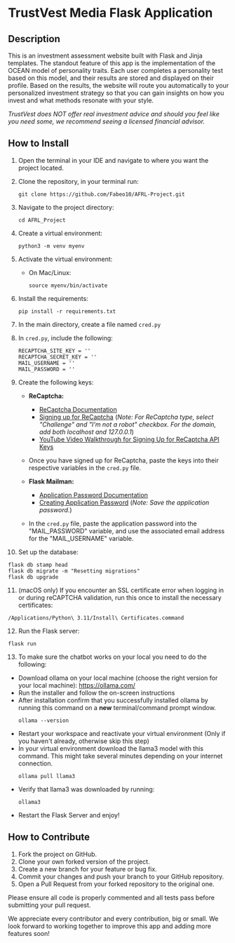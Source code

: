 # TrustVest Media Flask Application

## Description

This is an investment assessment website built with Flask and Jinja templates. The standout feature of this app is the implementation of the OCEAN model of personality traits. Each user completes a personality test based on this model, and their results are stored and displayed on their profile. Based on the results, the website will route you automatically to your personalized investment strategy so that you can gain insights on how you invest and what methods resonate with your style. 

*TrustVest does NOT offer real investment advice and should you feel like you need some, we recommend seeing a licensed financial advisor.*

## How to Install
1. Open the terminal in your IDE and navigate to where you want the project located.

2. Clone the repository, in your terminal run:
   ```
   git clone https://github.com/Fabeo10/AFRL-Project.git
   ```

3. Navigate to the project directory:
   ```
   cd AFRL_Project
   ```

4. Create a virtual environment:
   ```
   python3 -m venv myenv
   ```

5. Activate the virtual environment:
   - On Mac/Linux:
     ```
     source myenv/bin/activate
     ```

6. Install the requirements:
   ```
   pip install -r requirements.txt
   ```

7. In the main directory, create a file named `cred.py`

8. In `cred.py`, include the following:
   ```
   RECAPTCHA_SITE_KEY = ''
   RECAPTCHA_SECRET_KEY = ''
   MAIL_USERNAME = ''
   MAIL_PASSWORD = ''
   ```

9. Create the following keys:
   - **ReCaptcha:**
     - [ReCaptcha Documentation](https://cloud.google.com/security/products/recaptcha)
     - [Signing up for ReCaptcha](https://www.google.com/recaptcha/admin/create) (*Note: For ReCaptcha type, select "Challenge" and "I'm not a robot" checkbox. For the domain, add both localhost and 127.0.0.1*)
     - [YouTube Video Walkthrough for Signing Up for ReCaptcha API Keys](https://www.youtube.com/watch?v=KqDW69BSdEo)
   - Once you have signed up for ReCaptcha, paste the keys into their respective variables in the `cred.py` file.

   - **Flask Mailman:**
     - [Application Password Documentation](https://support.google.com/accounts/answer/185833?hl=en)
     - [Creating Application Password](https://myaccount.google.com/apppasswords) (*Note: Save the application password.*)
   - In the `cred.py` file, paste the application password into the "MAIL_PASSWORD" variable, and use the associated email address for the "MAIL_USERNAME" variable.

10. Set up the database:
   ```
   flask db stamp head
   flask db migrate -m "Resetting migrations"
   flask db upgrade
   ```

11. (macOS only) If you encounter an SSL certificate error when logging in or during reCAPTCHA validation, run this once to install the necessary certificates:

   ```
   /Applications/Python\ 3.11/Install\ Certificates.command

   ```

12. Run the Flask server:
   ```
   flask run
   ```

13. To make sure the chatbot works on your local you need to do the following:
   - Download ollama on your local machine (choose the right version for your local machine): https://ollama.com/ 
   - Run the installer and follow the on-screen instructions
   - After installation confirm that you successfully installed ollama by running this command on a **new** terminal/command prompt window.
        ```
        ollama --version
        ```
   - Restart your workspace and reactivate your virtual environment (Only if you haven't already, otherwise skip this step)
   - In your virtual environment download the llama3 model with this command. This might take several minutes depending on your internet connection.
        ```
        ollama pull llama3
        ```
   - Verify that llama3 was downloaded by running:
        ```
        ollama3
        ```
   - Restart the Flask Server and enjoy!

## How to Contribute

1. Fork the project on GitHub.
2. Clone your own forked version of the project.
3. Create a new branch for your feature or bug fix.
4. Commit your changes and push your branch to your GitHub repository.
5. Open a Pull Request from your forked repository to the original one.

Please ensure all code is properly commented and all tests pass before submitting your pull request.

We appreciate every contributor and every contribution, big or small. We look forward to working together to improve this app and adding more features soon!
